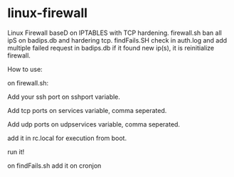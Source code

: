 # linux-firewall

Linux Firewall baseD on IPTABLES with TCP hardening. firewall.sh ban all ipS on badips.db and hardering tcp.
findFails.SH check in auth.log and add multiple failed request in badips.db if it found new ip(s), it is reinitialize firewall.

How to use:

  on firewall.sh:
  
   Add your ssh port on sshport variable.
   
   Add tcp ports on services variable, comma seperated.
   
   Add udp ports on udpservices variable, comma seperated.
   
   add it in rc.local for execution from boot.
   
  run it!
  
  on findFails.sh
  add it on cronjon
